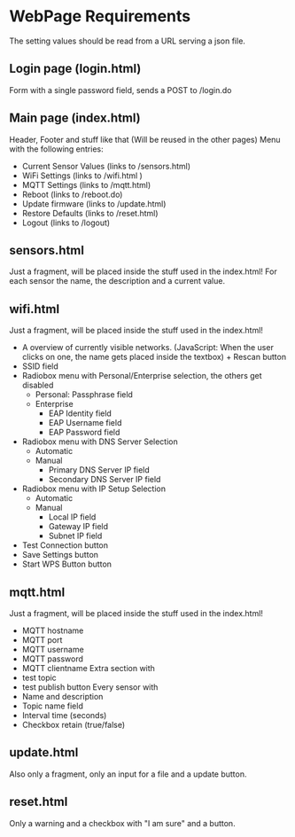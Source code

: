 # WebPage Requirements
The setting values should be read from a URL serving a json file.

## Login page (login.html)
Form with a single password field, sends a POST to /login.do

## Main page (index.html)
Header, Footer and stuff like that (Will be reused in the other pages)
Menu with the following entries:
* Current Sensor Values (links to /sensors.html)
* WiFi Settings (links to /wifi.html )
* MQTT Settings (links to /mqtt.html)
* Reboot (links to /reboot.do)
* Update firmware (links to /update.html)
* Restore Defaults (links to /reset.html)
* Logout (links to /logout)

## sensors.html
Just a fragment, will be placed inside the stuff used in the index.html!
For each sensor the name, the description and a current value.

## wifi.html
Just a fragment, will be placed inside the stuff used in the index.html!
* A overview of currently visible networks. (JavaScript: When the user clicks on one, the name gets placed inside the textbox) + Rescan button
* SSID field
* Radiobox menu with Personal/Enterprise selection, the others get disabled
    * Personal: Passphrase field
    * Enterprise
         * EAP Identity field
         * EAP Username field
         * EAP Password field
* Radiobox menu with DNS Server Selection
    * Automatic
    * Manual
      * Primary DNS Server IP field
      * Secondary DNS Server IP field
* Radiobox menu with IP Setup Selection
    * Automatic
    * Manual
      * Local IP field
      * Gateway IP field
      * Subnet IP field 
* Test Connection button
* Save Settings button
* Start WPS Button button

## mqtt.html
Just a fragment, will be placed inside the stuff used in the index.html!
* MQTT hostname
* MQTT port
* MQTT username
* MQTT password
* MQTT clientname
Extra section with
* test topic
* test publish button
Every sensor with
* Name and description
* Topic name field
* Interval time (seconds)
* Checkbox retain (true/false)


## update.html
Also only a fragment, only an input for a file and a update button.

## reset.html
Only a warning and a checkbox with "I am sure" and a button.
